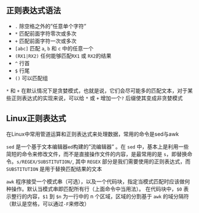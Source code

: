 ## 正则表达式语法

- `.`  除空格之外的”任意单个字符”
- `*` 匹配前面字符零次或多次
- `+` 匹配前面字符一次或多次
- `[abc]` 匹配 `a`, `b` 和 `c` 中的任意一个
- `(RX1|RX2)` 任何能够匹配`RX1` 或 `RX2`的结果
- `^` 行首
- `$` 行尾
- `()` 可以匹配组

`*` 和 `+` 在默认情况下是贪婪模式，也就是说，它们会尽可能多的匹配文本，对于某些正则表达式的实现来说，可以给 `*` 或 `+` 增加一个`?` 后缀使其变成非贪婪模式

## Linux正则表达式

在Linux中常用管道运算和正则表达式来处理数据，常用的命令是sed与awk

`sed` 是一个基于文本编辑器`ed`构建的”流编辑器” 。在 `sed` 中，基本上是利用一些简短的命令来修改文件，而不是直接操作文件的内容，是最常用的是 `s`，即替换命令。`s/REGEX/SUBSTITUTION/`, 其中 `REGEX` 部分是我们需要使用的正则表达式，而 `SUBSTITUTION` 是用于替换匹配结果的文本

 `awk` 程序接受一个模式串（可选），以及一个代码块，指定当模式匹配时应该做何种操作。默认当模式串即匹配所有行（上面命令中当用法）。 在代码块中，`$0` 表示整行的内容，`$1` 到 `$n` 为一行中的 n 个区域，区域的分割基于 `awk` 的域分隔符（默认是空格，可以通过`-F`来修改）
